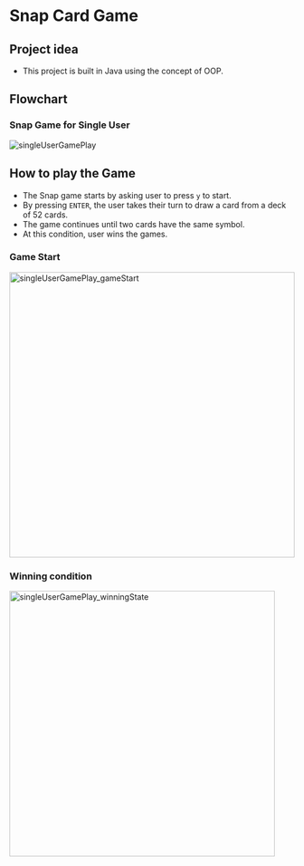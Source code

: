 # Snap Card Game
## Project idea
 - This project is built in Java using the concept of OOP.

## Flowchart
### Snap Game for Single User
![singleUserGamePlay](https://user-images.githubusercontent.com/87203804/185802431-7be9630c-de32-433c-b541-514c2f6e4f56.png)


## How to play the Game
- The Snap game starts by asking user to press `y` to start.
- By pressing `ENTER`, the user takes their turn to draw a card from a deck of 52 cards.
- The game continues until two cards have the same symbol.
- At this condition, user wins the games.

### Game Start
<img width="504" alt="singleUserGamePlay_gameStart" src="https://user-images.githubusercontent.com/87203804/185802428-2b6bfbd6-b691-4dac-8dd7-dc091c130c1c.png">

### Winning condition
<img width="469" alt="singleUserGamePlay_winningState" src="https://user-images.githubusercontent.com/87203804/185802439-3924ea65-e49a-419d-a3c6-3d171ca2c705.png">
